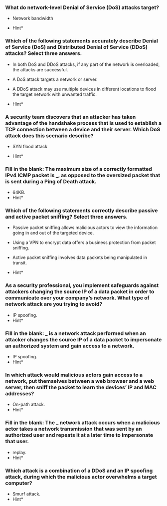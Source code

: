 ### What do network-level Denial of Service (DoS) attacks target?

- Network bandwidth

- Hint\*

### Which of the following statements accurately describe Denial of Service (DoS) and Distributed Denial of Service (DDoS) attacks? Select three answers.

- In both DoS and DDoS attacks, if any part of the network is overloaded, the attacks are successful.

- A DoS attack targets a network or server.

- A DDoS attack may use multiple devices in different locations to flood the target network with unwanted traffic.

- Hint\*

### A security team discovers that an attacker has taken advantage of the handshake process that is used to establish a TCP connection between a device and their server. Which DoS attack does this scenario describe?

- SYN flood attack

- Hint\*

### Fill in the blank: The maximum size of a correctly formatted IPv4 ICMP packet is **\_**, as opposed to the oversized packet that is sent during a Ping of Death attack.

- 64KB.
- Hint\*

### Which of the following statements correctly describe passive and active packet sniffing? Select three answers.

- Passive packet sniffing allows malicious actors to view the information going in and out of the targeted device.

- Using a VPN to encrypt data offers a business protection from packet sniffing.

- Active packet sniffing involves data packets being manipulated in transit.

- Hint\*

### As a security professional, you implement safeguards against attackers changing the source IP of a data packet in order to communicate over your company’s network. What type of network attack are you trying to avoid?

- IP spoofing.
- Hint\*

### Fill in the blank: **\_** is a network attack performed when an attacker changes the source IP of a data packet to impersonate an authorized system and gain access to a network.

- IP spoofing.
- Hint\*

### In which attack would malicious actors gain access to a network, put themselves between a web browser and a web server, then sniff the packet to learn the devices’ IP and MAC addresses?

- On-path attack.
- Hint\*

### Fill in the blank: The **\_** network attack occurs when a malicious actor takes a network transmission that was sent by an authorized user and repeats it at a later time to impersonate that user.

- replay.
- Hint\*

### Which attack is a combination of a DDoS and an IP spoofing attack, during which the malicious actor overwhelms a target computer?

- Smurf attack.
- Hint\*
